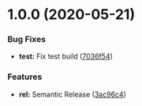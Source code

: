 # 1.0.0 (2020-05-21)


### Bug Fixes

* **test:** Fix test build ([7036f54](https://github.com/itsprofcjs/bootcamp-react/commit/7036f54cb8ebb8c80bc08e7cc153077256b56ebe))


### Features

* **rel:** Semantic Release ([3ac96c4](https://github.com/itsprofcjs/bootcamp-react/commit/3ac96c459962ded3c0cbdcd82ec174e7511fadbf))
